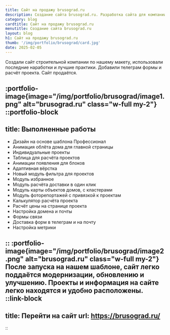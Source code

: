 ```yaml
---
title: Сайт на продажу brusograd.ru
description: Создание сайта brusograd.ru. Разработка сайта для компании Царь брус. Проекты домов. 
category: blog
cardtitle: Сайт на продажу brusograd.ru
menutitle: Создание сайта brusograd.ru
layout: blog
h1: Сайт на продажу brusograd.ru
thumb: '/img/portfolio/brusograd/card.jpg'
date: 2025-02-05
---
```


Создали сайт строительной компании по нашему макету, использовали последние наработки и лучшие практики. Добавили телеграм формы и расчёт проекта.
Сайт продаётся. 

:portfolio-image{image="/img/portfolio/brusograd/image1.png" alt="brusograd.ru" class="w-full my-2"}
::portfolio-block
---
title: Выполненные работы
---
- Дизайн на основе шаблона Профессионал
- Анимация облёта дома для главной страницы
- Индивидуальные проекты
- Таблица для расчёта проектов
- Анимации появления для блоков
- Адаптивная вёрстка
- Новый модуль фильтра для проектов
- Модуль избранное
- Модуль расчёта доставки в один клик
- Модуль карты объектов домов, с кластерами
- Модуль фоторепортажей с привязкой к проектам
- Калькулятор расчёта проекта
- Расчёт цены на странице проекта
- Настройка домена и почты
- Формы связи
- Доставка форм в телеграм и на почту
- Настройка метрики

::
:portfolio-image{image="/img/portfolio/brusograd/image2.png" alt="brusograd.ru" class="w-full my-2"}
После запуска на нашем шаблоне, сайт легко поддаётся модернизации, обновлению и улучшению. Проекты и информация на сайте легко находятся и удобно расположены.  
::link-block
---
title: Перейти на сайт
url: https://brusograd.ru/
---
::